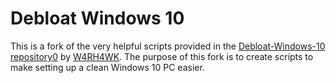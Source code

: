 # Debloat Windows 10
This is a fork of the very helpful scripts provided in the [Debloat-Windows-10 repository0](DEBLOAT.md) by [W4RH4WK](https://github.com/W4RH4WK).
The purpose of this fork is to create scripts to make setting up a clean Windows 10 PC easier.